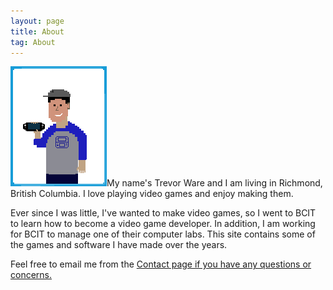 ```yaml
---
layout: page
title: About
tag: About
---
```


<img id="aboutimg" src="/assets/icons/about.png" width="154" height="192" />My name's Trevor Ware and I am living in Richmond, British Columbia. I love playing video games and enjoy making them.

Ever since I was little, I've wanted to make video games, so I went to BCIT to learn how to become a video game developer. In addition, I am working for BCIT to manage one of their computer labs. This site contains some of the games and software I have made over the years.

Feel free to email me from the <a href="{{ site.Contact }}">Contact page if you have any questions or concerns.
<br>
<br>